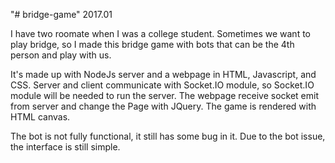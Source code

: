 "# bridge-game"  2017.01

I have two roomate when I was a college student. Sometimes we want to play bridge, so I made this bridge game with bots that can be the 4th person and play with us. 

It's made up with NodeJs server and a webpage in HTML, Javascript, and CSS. 
Server and client communicate with Socket.IO module, so Socket.IO module will be needed to run the server. 
The webpage receive socket emit from server and change the Page with JQuery.
The game is rendered with HTML canvas.

The bot is not fully functional, it still has some bug in it.
Due to the bot issue, the interface is still simple.
